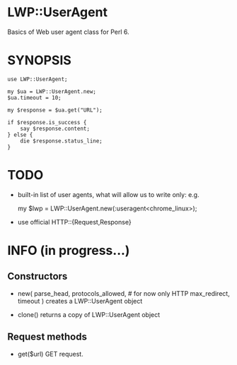LWP::UserAgent
=============

Basics of Web user agent class for Perl 6.



SYNOPSIS
========

    use LWP::UserAgent;

    my $ua = LWP::UserAgent.new;
    $ua.timeout = 10;

    my $response = $ua.get("URL");

    if $response.is_success {
        say $response.content;
    } else {
        die $response.status_line;
    }



TODO
====

* built-in list of user agents, what will allow us to write only: e.g.

    my $lwp = LWP::UserAgent.new(:useragent\<chrome_linux\>);



* use official HTTP::{Request,Response}



INFO (in progress...)
=====================

Constructors
------------

* new(
    parse_head,
    protocols_allowed, \# for now only HTTP
    max_redirect,
    timeout
)
    creates a LWP::UserAgent object

* clone()
    returns a copy of LWP::UserAgent object



Request methods
---------------

* get($url)
    GET request.
